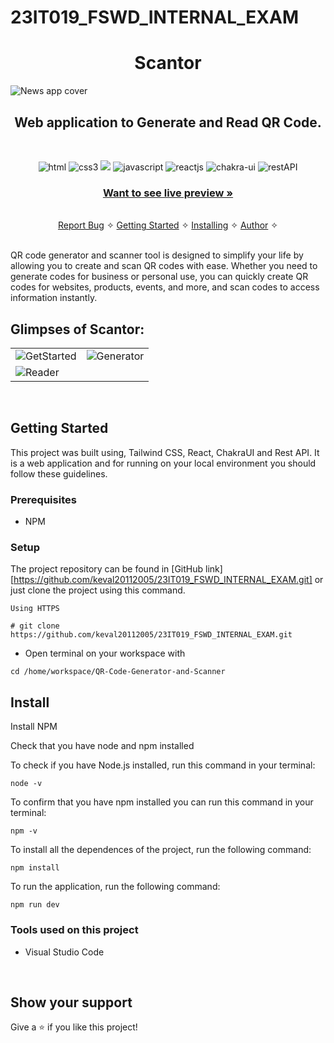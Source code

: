 # 23IT019_FSWD_INTERNAL_EXAM

<h1 align="center">Scantor</h1> 

![News app cover](https://res.cloudinary.com/dynjwlpl3/image/upload/v1678535486/Projects%20readme/Scantor_home_q9djag.png)

<h2 align="center">Web application to Generate and Read QR Code.</h2>    

<br />
<p align="center">
    <img src="https://img.shields.io/badge/HTML5-%230077B5.svg?&style=for-the-badge&color=orange&logo=HTML5&logoColor=white" alt="html"/>  
    <img src="https://img.shields.io/badge/CSS3-1572B6?style=for-the-badge&logo=css3&logoColor=white" alt="css3"/> 
    <img src="https://img.shields.io/badge/tailwindcss-%2338B2AC.svg?style=for-the-badge&logo=tailwind-css&logoColor=white"/>  
    <img src="https://img.shields.io/badge/JAVASCRIPT-%230077B5.svg?&style=for-the-badge&color=black&logo=JAVASCRIPT&logoColor=yellow" alt="javascript"/> 
    <img src="https://img.shields.io/badge/React-20232A?style=for-the-badge&logo=react&logoColor=61DAFB" alt="reactjs" />
    <img src="https://img.shields.io/badge/Chakra%20UI-3bc7bd?style=for-the-badge&logo=chakraui&logoColor=white" alt="chakra-ui"/>  
    <img src="https://img.shields.io/badge/Rest_API-02303A?style=for-the-badge&logo=react-router&logoColor=white" alt="restAPI"/>   
</p>
     
  <h3 align="center"><a href="https://deepeshgodhwani.github.io/QR-Code-Generator-and-Scanner/"><strong>Want to see live preview »</strong></a></h3>
   
    
  <p align="center"> 
    <br />
    <a href="https://github.com/Deepeshgodwani/QR-Code-Generator-and-Scanner/issues">Report Bug</a>    &#10023;
    <a href="#Getting-Started">Getting Started</a> &#10023; <a href="#Install">Installing</a> &#10023;    
    <a href="#Contact">Author</a> &#10023;
  </p>
<br/>
QR code generator and scanner tool is designed to simplify your life by allowing you to create and scan QR codes with ease. Whether you need to generate codes for business or personal use, you can quickly create QR codes for websites, products, events, and more, and scan codes to access information instantly.

<br />

## Glimpses of Scantor:
<table>
  <tr>
    <td><img src="https://res.cloudinary.com/dynjwlpl3/image/upload/v1678535485/Projects%20readme/scantor2_tnes2u.png" alt="GetStarted" /></td>
    <td><img src="https://res.cloudinary.com/dynjwlpl3/image/upload/v1678535485/Projects%20readme/scantor3_nzkgn5.png" alt="Generator" /></td>
  </tr>
  <tr>
    <td><img src="https://res.cloudinary.com/dynjwlpl3/image/upload/v1678535485/Projects%20readme/scantor4_xdgtx8.png" alt="Reader" /></td>
  </tr>

</table>

<br />

## Getting Started

This project was built using, Tailwind CSS, React, ChakraUI and Rest API. It is a web application and for running on your local environment you should follow these guidelines.


### Prerequisites

- NPM 

### Setup


The project repository can be found in [GitHub link][https://github.com/keval20112005/23IT019_FSWD_INTERNAL_EXAM.git] or just clone the project using this command. 


```
Using HTTPS

# git clone https://github.com/keval20112005/23IT019_FSWD_INTERNAL_EXAM.git
```

+ Open terminal on your workspace with

```
cd /home/workspace/QR-Code-Generator-and-Scanner
```


## Install

Install NPM

Check that you have node and npm installed

To check if you have Node.js installed, run this command in your terminal:


```
node -v
```

To confirm that you have npm installed you can run this command in your terminal:


```
npm -v
```


To install all the dependences of the project, run the following command:


```
npm install
```


To run the application, run the following command:

```
npm run dev
```


### Tools used on this project

- Visual Studio Code

<br/>




## Show your support

Give a ⭐️ if you like this project!


